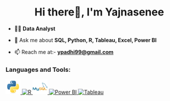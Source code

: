 <h1 align="center">Hi there👋, I'm Yajnasenee</h1>

- 👩‍💻 **Data Analyst**

- 💬 Ask me about **SQL, Python, R, Tableau, Excel, Power BI**

- 📫 Reach me at:- **ypadhi99@gmail.com**

<h3 align="left">Languages and Tools:</h3>
<p align="left">
  <a href="https://www.python.org/" target="_blank" rel="noreferrer">
    <img src="https://raw.githubusercontent.com/devicons/devicon/master/icons/python/python-original.svg" alt="Python" width="40" height="40"/>
  </a>
  <a href="https://www.r-project.org/" target="_blank" rel="noreferrer">
    <img src="https://www.vectorlogo.zone/logos/r-project/r-project-icon.svg" alt="R" width="40" height="40"/>
  </a>
  <a href="https://www.mysql.com/" target="_blank" rel="noreferrer">
    <img src="https://raw.githubusercontent.com/devicons/devicon/master/icons/mysql/mysql-original-wordmark.svg" alt="MySQL" width="40" height="40"/>
  </a>
  <a href="https://www.microsoft.com/en-us/power-platform/products/power-bi" target="_blank" rel="noreferrer">
    <img src="https://logohistory.net/wp-content/uploads/2023/05/Power-BI-Symbol.png" alt="Power BI" width="40" height="40"/>
  </a>
  <a href="https://www.tableau.com/" target="_blank" rel="noreferrer">
    <img src="https://logos-world.net/wp-content/uploads/2021/10/Tableau-Symbol.png" alt="Tableau" width="40" height="40"/>
  </a>
</p>




